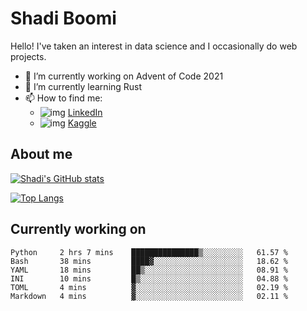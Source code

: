 # Shadi Boomi

Hello! I've taken an interest in data science and I occasionally do web projects.

- 🔭 I’m currently working on Advent of Code 2021
- 🌱 I’m currently learning Rust
- 📫 How to find me: 
  - ![img](https://www.linkedin.com/favicon.ico) [LinkedIn](https://www.linkedin.com/in/shadiboomi/)
  - ![img](https://www.kaggle.com/static/images/favicon.ico) [Kaggle](https://www.kaggle.com/sboomi)

##  About me

[![Shadi's GitHub stats](https://github-readme-stats.vercel.app/api?username=sboomi&show_icons=true&theme=radical)](https://github.com/anuraghazra/github-readme-stats)

[![Top Langs](https://github-readme-stats.vercel.app/api/top-langs/?username=sboomi&layout=compact&theme=default)](https://github.com/anuraghazra/github-readme-stats)

## Currently working on

<!--START_SECTION:waka-->

```text
Python     2 hrs 7 mins    ███████████████▒░░░░░░░░░   61.57 %
Bash       38 mins         ████▓░░░░░░░░░░░░░░░░░░░░   18.62 %
YAML       18 mins         ██▒░░░░░░░░░░░░░░░░░░░░░░   08.91 %
INI        10 mins         █▒░░░░░░░░░░░░░░░░░░░░░░░   04.88 %
TOML       4 mins          ▓░░░░░░░░░░░░░░░░░░░░░░░░   02.19 %
Markdown   4 mins          ▓░░░░░░░░░░░░░░░░░░░░░░░░   02.11 %
```

<!--END_SECTION:waka-->
